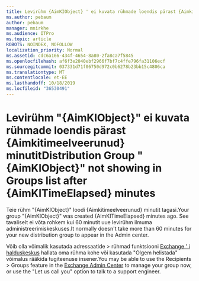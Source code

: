 ```yaml
---
title: Levirühm {AimKIObject} ' ei kuvata rühmade loendis pärast {Aimkitimeelveerunud} minutit
ms.author: pebaum
author: pebaum
manager: mnirkhe
ms.audience: ITPro
ms.topic: article
ROBOTS: NOINDEX, NOFOLLOW
localization_priority: Normal
ms.assetid: cdc6a166-434f-4654-8a80-2fa8ca7f5845
ms.openlocfilehash: af6f3e2040ebf2966f7bf7c4ffe796fa31106ecf
ms.sourcegitcommit: 037331d71f06750d972c0b6278b23bb15c4806ca
ms.translationtype: MT
ms.contentlocale: et-EE
ms.lasthandoff: 10/18/2019
ms.locfileid: "36530491"
---
```

# <a name="distribution-group-aimkiobject-not-showing-in-groups-list-after-aimkitimeelapsed-minutes"></a><span data-ttu-id="23665-102">Levirühm "{AimKIObject}" ei kuvata rühmade loendis pärast {Aimkitimeelveerunud} minutit</span><span class="sxs-lookup"><span data-stu-id="23665-102">Distribution Group "{AimKIObject}" not showing in Groups list after {AimKITimeElapsed} minutes</span></span>

<span data-ttu-id="23665-103">Teie rühm "{AimKIObject}" loodi {Aimkitimeelveerunud} minutit tagasi.</span><span class="sxs-lookup"><span data-stu-id="23665-103">Your group "{AimKIObject}" was created {AimKITimeElapsed} minutes ago.</span></span> <span data-ttu-id="23665-104">See tavaliselt ei võta rohkem kui 60 minutit uue levirühm ilmuma administreerimiskeskuses.</span><span class="sxs-lookup"><span data-stu-id="23665-104">It normally doesn't take more than 60 minutes for your new distribution group to appear in the Admin center.</span></span>
  
<span data-ttu-id="23665-105">Võib olla võimalik kasutada adressaatide > rühmad funktsiooni [Exchange ' i halduskeskus](https://outlook.office365.com/ecp/?rfr=Admin_o365&amp;exsvurl=1&amp;mkt=en-US.aspx) hallata oma rühma kohe või kasutada "Olgem helistada" võimalus rääkida tugiteenuse insener.</span><span class="sxs-lookup"><span data-stu-id="23665-105">You may be able to use the Recipients > Groups feature in the [Exchange Admin Center](https://outlook.office365.com/ecp/?rfr=Admin_o365&amp;exsvurl=1&amp;mkt=en-US.aspx) to manage your group now, or use the "Let us call you" option to talk to a support engineer.</span></span> 
  

